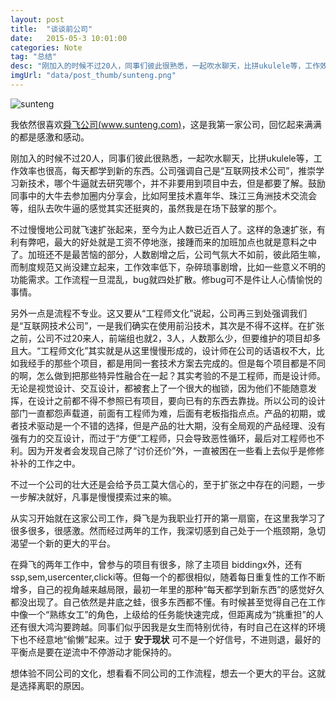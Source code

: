```yaml
---
layout: post
title:  "谈谈前公司"
date:   2015-05-3 10:01:00
categories: Note
tag: "总结" 
desc: "刚加入的时候不过20人，同事们彼此很熟悉，一起吹水聊天，比拼ukulele等，工作效率很高，每天都学到新东西。公司强调自己是“互联网技术公司”，推崇学习新技术，哪个牛逼就去研究哪个，并不非要用到项目中去，但是都要了解。"
imgUrl: "data/post_thumb/sunteng.png"
---
```


![sunteng](/{{page.imgUrl}})

我依然很喜欢[舜飞公司](http://www.sunteng.com/)[(www.sunteng.com)](http://www.sunteng.com/)，这是我第一家公司，回忆起来满满的都是感激和感动。

刚加入的时候不过20人，同事们彼此很熟悉，一起吹水聊天，比拼ukulele等，工作效率也很高，每天都学到新的东西。公司强调自己是“互联网技术公司”，推崇学习新技术，哪个牛逼就去研究哪个，并不非要用到项目中去，但是都要了解。鼓励同事中的大牛去参加圈内分享会，比如阿里技术嘉年华、珠江三角洲技术交流会等，组队去吹牛逼的感觉其实还挺爽的，虽然我是在场下鼓掌的那个。

不过慢慢地公司就飞速扩张起来，至今为止人数已近百人了。这样的急速扩张，有利有弊吧，最大的好处就是工资不停地涨，接踵而来的加班加点也就是意料之中了。加班还不是最苦恼的部分，人数剧增之后，公司气氛大不如前，彼此陌生嘛，而制度规范又尚没建立起来，工作效率低下，杂碎琐事剧增，比如一些意义不明的功能需求。工作流程一旦混乱，bug就四处扩散。修bug可不是件让人心情愉悦的事情。

另外一点是流程不专业。这又要从“工程师文化”说起，公司再三到处强调我们是“互联网技术公司”，一是我们确实在使用前沿技术，其次是不得不这样。在扩张之前，公司不过20来人，前端组也就2，3人，人数那么少，但要维护的项目却多且大。“工程师文化”其实就是从这里慢慢形成的，设计师在公司的话语权不大，比如我经手的那些个项目，都是用同一套技术方案去完成的。但是每个项目都是不同的啊，怎么做到把那些特异性融合在一起？其实考验的不是工程师，而是设计师。无论是视觉设计、交互设计，都被套上了一个很大的枷锁，因为他们不能随意发挥，在设计之前都不得不参照已有项目，要向已有的东西去靠拢。所以公司的设计部门一直都怨声载道，前面有工程师为难，后面有老板指指点点。产品的初期，或者技术驱动是一个不错的选择，但是产品的壮大期，没有全局观的产品经理、没有强有力的交互设计，而过于“方便”工程师，只会导致恶性循环，最后对工程师也不利。因为开发者会发现自己除了“讨价还价”外，一直被困在一些看上去似乎是修修补补的工作之中。

不过一个公司的壮大还是会给予员工莫大信心的，至于扩张之中存在的问题，一步一步解决就好，凡事是慢慢摸索过来的嘛。

从实习开始就在这家公司工作，舜飞是为我职业打开的第一扇窗，在这里我学习了很多很多，很感激。然而经过两年的工作，我深切感到自己处于一个瓶颈期，急切渴望一个新的更大的平台。

在舜飞的两年工作中，曾参与的项目有很多，除了主项目 biddingx外，还有ssp,sem,usercenter,clicki等。但每一个的都很相似，随着每日重复性的工作不断增多，自己的视角越来越局限，最初一年里的那种“每天都学到新东西”的感觉好久都没出现了。自己依然是井底之蛙，很多东西都不懂。有时候甚至觉得自己在工作中像一个“熟练女工”的角色，上级给的任务能快速完成，但距离成为“挑重担”的人还有很大鸿沟要跨越。同事们似乎因我是女生而特别优待，有时自己在这样的环境下也不经意地“偷懒”起来。过于 **安于现状** 可不是一个好信号，不进则退，最好的平衡点是要在逆流中不停游动才能保持的。

想体验不同公司的文化，想看看不同公司的工作流程，想去一个更大的平台。这就是选择离职的原因。
